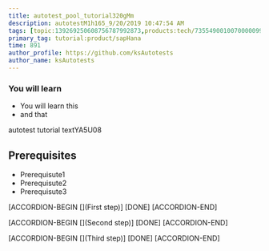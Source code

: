 ```yaml
---
title: autotest_pool_tutorial320gMm
description: autotestM1h165_9/20/2019 10:47:54 AM
tags: [topic:139269250608756787992873,products:tech/73554900100700000996,tutorial:experience/advanced]
primary_tag: tutorial:product/sapHana
time: 891
author_profile: https://github.com/ksAutotests
author_name: ksAutotests
---
```

### You will learn
- You will learn this
- and that

autotest tutorial textYA5U08

## Prerequisites
- Prerequisute1
- Prerequisute2
- Prerequisute3

[ACCORDION-BEGIN [](First step)]
[DONE]
[ACCORDION-END]

[ACCORDION-BEGIN [](Second step)]
[DONE]
[ACCORDION-END]

[ACCORDION-BEGIN [](Third step)]
[DONE]
[ACCORDION-END]


